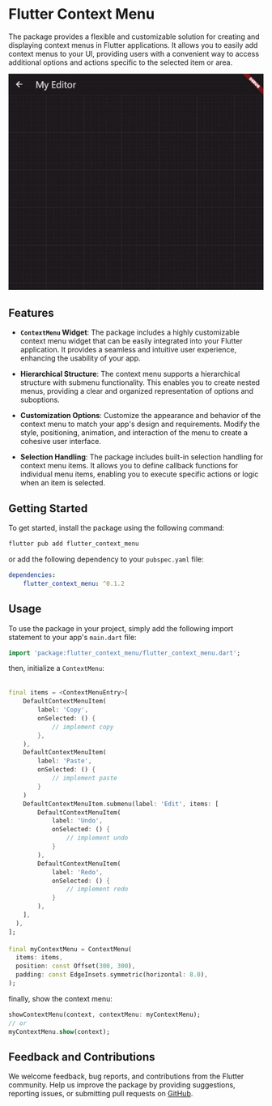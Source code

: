 # Flutter Context Menu

The package provides a flexible and customizable solution for creating and displaying context menus in Flutter applications. It allows you to easily add context menus to your UI, providing users with a convenient way to access additional options and actions specific to the selected item or area.

![preview](preview.gif "preview")

## Features

- **`ContextMenu` Widget**: The package includes a highly customizable context menu widget that can be easily integrated into your Flutter application. It provides a seamless and intuitive user experience, enhancing the usability of your app.

- **Hierarchical Structure**: The context menu supports a hierarchical structure with submenu functionality. This enables you to create nested menus, providing a clear and organized representation of options and suboptions.

- **Customization Options**: Customize the appearance and behavior of the context menu to match your app's design and requirements. Modify the style, positioning, animation, and interaction of the menu to create a cohesive user interface.

- **Selection Handling**: The package includes built-in selection handling for context menu items. It allows you to define callback functions for individual menu items, enabling you to execute specific actions or logic when an item is selected.

## Getting Started

To get started, install the package using the following command:
```bash
flutter pub add flutter_context_menu
```

or add the following dependency to your `pubspec.yaml` file:

```yaml
dependencies:
    flutter_context_menu: ^0.1.2
```

## Usage

To use the package in your project, simply add the following import statement to your app's `main.dart` file:
```dart
import 'package:flutter_context_menu/flutter_context_menu.dart';
```
then, initialize a `ContextMenu`:
```dart

final items = <ContextMenuEntry>[
    DefaultContextMenuItem(
        label: 'Copy',
        onSelected: () {
            // implement copy
        },
    ),
    DefaultContextMenuItem(
        label: 'Paste',
        onSelected: () {
            // implement paste
        }
    )
    DefaultContextMenuItem.submenu(label: 'Edit', items: [
        DefaultContextMenuItem(
            label: 'Undo',
            onSelected: () {
                // implement undo
            }
        ),
        DefaultContextMenuItem(
            label: 'Redo',
            onSelected: () {
                // implement redo
            }
        ),
    ],
  ),
];

final myContextMenu = ContextMenu(
  items: items,
  position: const Offset(300, 300),
  padding: const EdgeInsets.symmetric(horizontal: 8.0),
);
```

finally, show the context menu:
```dart
showContextMenu(context, contextMenu: myContextMenu);
// or 
myContextMenu.show(context);
```

## Feedback and Contributions

We welcome feedback, bug reports, and contributions from the Flutter community. Help us improve the package by providing suggestions, reporting issues, or submitting pull requests on [GitHub](https://github.com/salah-rashad/flutter_context_menu).